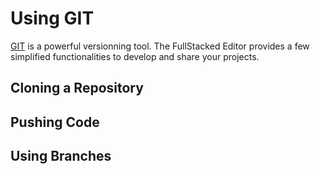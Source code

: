 # Using GIT

[GIT](https://git-scm.com) is a powerful versionning tool. 
The FullStacked Editor provides a few simplified functionalities to develop and share your projects.

## Cloning a Repository




## Pushing Code



## Using Branches

